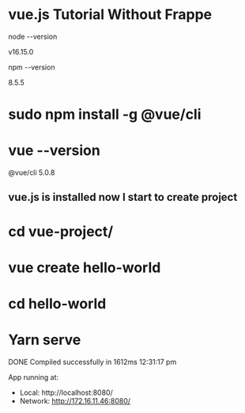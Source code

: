 # vue.js Tutorial Without Frappe

 node --version
 
  v16.15.0


npm --version

 8.5.5

#  sudo npm install -g @vue/cli

# vue --version
@vue/cli 5.0.8

## vue.js is installed now I start to create project

# cd vue-project/

# vue create hello-world

# cd hello-world

# Yarn serve

 DONE  Compiled successfully in 1612ms                                                                                                                                                          12:31:17 pm


  App running at:
  - Local:   http://localhost:8080/ 
  - Network: http://172.16.11.46:8080/






